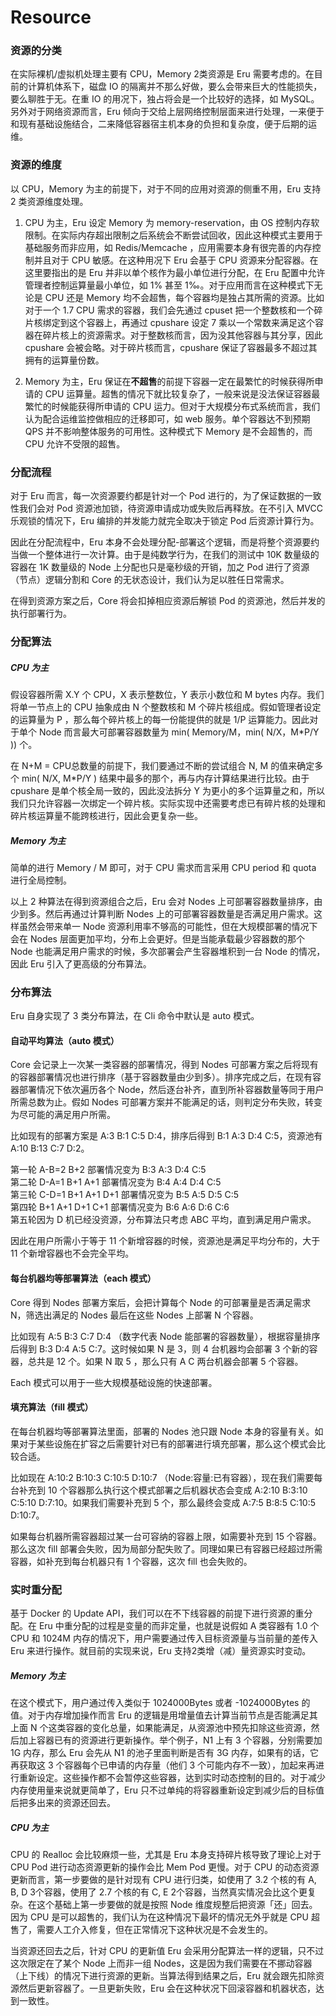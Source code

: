 # Resource

### 资源的分类

在实际裸机/虚拟机处理主要有 CPU，Memory 2类资源是 Eru 需要考虑的。在目前的计算机体系下，磁盘 IO 的隔离并不那么好做，要么会带来巨大的性能损失，要么聊胜于无。在重 IO 的用况下，独占将会是一个比较好的选择，如 MySQL。另外对于网络资源而言，Eru 倾向于交给上层网络控制层面来进行处理，一来便于和现有基础设施结合，二来降低容器宿主机本身的负担和复杂度，便于后期的运维。

### 资源的维度

以 CPU，Memory 为主的前提下，对于不同的应用对资源的侧重不用，Eru 支持 2 类资源维度处理。

1. CPU 为主，Eru 设定 Memory 为 memory-reservation，由 OS 控制内存软限制。在实际内存超出限制之后系统会不断尝试回收，因此这种模式主要用于基础服务而非应用，如 Redis/Memcache ，应用需要本身有很完善的内存控制并且对于 CPU 敏感。在这种用况下 Eru 会基于 CPU 资源来分配容器。在这里要指出的是 Eru 并非以单个核作为最小单位进行分配，在 Eru 配置中允许管理者控制运算量最小单位，如 1% 甚至 1‰。对于应用而言在这种模式下无论是 CPU 还是 Memory 均不会超售，每个容器均是独占其所需的资源。比如对于一个 1.7 CPU 需求的容器，我们会先通过 cpuset 把一个整数核和一个碎片核绑定到这个容器上，再通过 cpushare 设定 7 乘以一个常数来满足这个容器在碎片核上的资源需求。对于整数核而言，因为没其他容器与其分享，因此 cpushare 会被会略。对于碎片核而言，cpushare 保证了容器最多不超过其拥有的运算量份数。

2. Memory 为主，Eru 保证在**不超售**的前提下容器一定在最繁忙的时候获得所申请的 CPU 运算量。超售的情况下就比较复杂了，一般来说是没法保证容器最繁忙的时候能获得所申请的 CPU 运力。但对于大规模分布式系统而言，我们认为配合运维监控做相应的迁移即可，如 web 服务。单个容器达不到预期 QPS 并不影响整体服务的可用性。这种模式下 Memory 是不会超售的，而 CPU 允许不受限的超售。

### 分配流程

对于 Eru 而言，每一次资源要约都是针对一个 Pod 进行的，为了保证数据的一致性我们会对 Pod 资源池加锁，待资源申请成功或失败后再释放。在不引入 MVCC 乐观锁的情况下，Eru 编排的并发能力就完全取决于锁定 Pod 后资源计算行为。

因此在分配流程中，Eru 本身不会处理分配-部署这个逻辑，而是将整个资源要约当做一个整体进行一次计算。由于是纯数学行为，在我们的测试中 10K 数量级的容器在 1K 数量级的 Node 上分配也只是毫秒级的开销，加之 Pod 进行了资源（节点）逻辑分割和 Core 的无状态设计，我们认为足以胜任日常需求。

在得到资源方案之后，Core 将会扣掉相应资源后解锁 Pod 的资源池，然后并发的执行部署行为。

### 分配算法

##### CPU 为主

假设容器所需 X.Y 个 CPU，X 表示整数位，Y 表示小数位和 M bytes 内存。我们将单一节点上的 CPU 抽象成由 N 个整数核和 M 个碎片核组成。假如管理者设定的运算量为 P ，那么每个碎片核上的每一份能提供的就是 1/P 运算能力。因此对于单个 Node 而言最大可部署容器数量为 min( Memory/M，min( N/X，M*P/Y )) 个。

在 N+M = CPU总数量的前提下，我们要通过不断的尝试组合 N, M 的值来确定多个 min( N/X, M*P/Y ) 结果中最多的那个，再与内存计算结果进行比较。由于 cpushare 是单个核全局一致的，因此没法拆分 Y 为更小的多个运算量之和，所以我们只允许容器一次绑定一个碎片核。实际实现中还需要考虑已有碎片核的处理和碎片核运算量不能跨核进行，因此会更复杂一些。

##### Memory 为主

简单的进行 Memory / M 即可，对于 CPU 需求而言采用 CPU period 和 quota 进行全局控制。

以上 2 种算法在得到资源组合之后，Eru 会对 Nodes 上可部署容器数量排序，由少到多。然后再通过计算判断 Nodes 上的可部署容器数量是否满足用户需求。这样虽然会带来单一 Node 资源利用率不够高的可能性，但在大规模部署的情况下会在 Nodes 层面更加平均，分布上会更好。但是当能承载最少容器数的那个 Node 也能满足用户需求的时候，多次部署会产生容器堆积到一台 Node 的情况，因此 Eru 引入了更高级的分布算法。

### 分布算法

Eru 自身实现了 3 类分布算法，在 Cli 命令中默认是 auto 模式。

#### 自动平均算法（auto 模式）

Core 会记录上一次某一类容器的部署情况，得到 Nodes 可部署方案之后将现有的容器部署情况也进行排序（基于容器数量由少到多）。排序完成之后，在现有容器部署情况下依次遍历各个 Node，然后逐台补齐，直到所补容器数量等同于用户所需总数为止。假如 Nodes 可部署方案并不能满足的话，则判定分布失败，转变为尽可能的满足用户所需。

比如现有的部署方案是 A:3 B:1 C:5 D:4，排序后得到 B:1 A:3 D:4 C:5，资源池有 A:10 B:13 C:7 D:2。

第一轮 A-B=2 B+2 部署情况变为 B:3 A:3 D:4 C:5    
第二轮 D-A=1 B+1 A+1 部署情况变为 B:4 A:4 D:4 C:5    
第三轮 C-D=1 B+1 A+1 D+1 部署情况变为 B:5 A:5 D:5 C:5    
第四轮 B+1 A+1 D+1 C+1 部署情况变为 B:6 A:6 D:6 C:6    
第五轮因为 D 机已经没资源，分布算法只考虑 ABC 平均，直到满足用户需求。

因此在用户所需小于等于 11 个新增容器的时候，资源池是满足平均分布的，大于 11 个新增容器也不会完全平均。

#### 每台机器均等部署算法（each 模式）

Core 得到 Nodes 部署方案后，会把计算每个 Node 的可部署量是否满足需求 N，筛选出满足的 Nodes 最后在这些 Nodes 上部署 N 个容器。

比如现有 A:5 B:3 C:7 D:4 （数字代表 Node 能部署的容器数量），根据容量排序后得到 B:3 D:4 A:5 C:7。这时候如果 N 是 3，则 4 台机器均会部署 3 个新的容器，总共是 12 个。如果 N 取 5 ，那么只有 A C 两台机器会部署 5 个容器。

Each 模式可以用于一些大规模基础设施的快速部署。

#### 填充算法（fill 模式）

在每台机器均等部署算法里面，部署的 Nodes 池只跟 Node 本身的容量有关。如果对于某些设施在扩容之后需要针对已有的部署进行填充部署，那么这个模式会比较合适。

比如现在 A:10:2 B:10:3 C:10:5 D:10:7 （Node:容量:已有容器），现在我们需要每台补充到 10 个容器那么执行这个模式部署之后机器状态会变成 A:2:10 B:3:10 C:5:10 D:7:10。如果我们需要补充到 5 个，那么最终会变成 A:7:5 B:8:5 C:10:5 D:10:7。

如果每台机器所需容器超过某一台可容纳的容器上限，如需要补充到 15 个容器。那么这次 fill 部署会失败，因为局部分配失败了。同理如果已有容器已经超过所需容器，如补充到每台机器只有 1 个容器，这次 fill 也会失败的。

### 实时重分配

基于 Docker 的 Update API，我们可以在不下线容器的前提下进行资源的重分配。在 Eru 中重分配的过程是变量的而非定量，也就是说假如 A 类容器有 1.0 个 CPU 和 1024M 内存的情况下，用户需要通过传入目标资源量与当前量的差传入 Eru 来进行操作。就目前的实现来说，Eru 支持2类增（减）量资源实时变动。

##### Memory 为主

在这个模式下，用户通过传入类似于 1024000Bytes 或者 -1024000Bytes 的值。对于内存增加操作而言 Eru 的逻辑是用增量值去计算当前节点是否能满足其上面 N 个这类容器的变化总量，如果能满足，从资源池中预先扣除这些资源，然后加上容器已有的资源进行更新操作。举个例子，N1 上有 3 个容器，分别需要加 1G 内存，那么 Eru 会先从 N1 的池子里面判断是否有 3G 内存，如果有的话，它再获取这 3 个容器每个已申请的内存量（他们 3 个可能内存不一致），加起来再进行重新设定。这些操作都不会暂停这些容器，达到实时动态控制的目的。对于减少内存使用量来说就更简单了，Eru 只不过单纯的将容器重新设定到减少后的目标值后把多出来的资源还回去。

##### CPU 为主

CPU 的 Realloc 会比较麻烦一些，尤其是 Eru 本身支持碎片核导致了理论上对于 CPU Pod 进行动态资源更新的操作会比 Mem Pod 更慢。对于 CPU 的动态资源更新而言，第一步要做的是针对现有 CPU 进行归类，如使用了 3.2 个核的有 A, B, D 3个容器，使用了 2.7 个核的有 C, E 2个容器，当然真实情况会比这个更复杂。在这个基础上第一步要做的就是按照 Node 维度规整后把资源「还」回去。因为 CPU 是可以超售的，我们认为在这种情况下最坏的情况无外乎就是 CPU 超售了，需要人工介入修复，但在正常情况下这种状况是不会发生的。

当资源还回去之后，针对 CPU 的更新值 Eru 会采用分配算法一样的逻辑，只不过这次限定在了某个 Node 上而非一组 Nodes，这是因为我们需要在不挪动容器（上下线）的情况下进行资源的更新。当算法得到结果之后，Eru 就会跟先扣除资源然后更新容器了。一旦更新失败，Eru 会在这种状况下回滚容器和机器状态，达到一致性。
